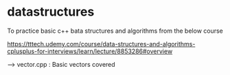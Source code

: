 # datastructures

To practice basic c++ bata structures and algorithms from the below course

https://tttech.udemy.com/course/data-structures-and-algorithms-cplusplus-for-interviews/learn/lecture/8853286#overview

--> vector.cpp : Basic vectors covered